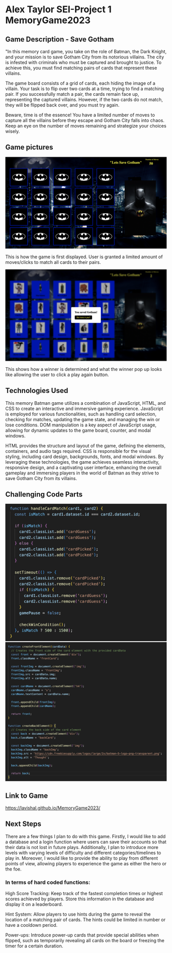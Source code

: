 # Alex Taylor SEI-Project 1 MemoryGame2023


## Game Description - Save Gotham
"In this memory card game, you take on the role of Batman, the Dark Knight, and your mission is to save Gotham City from its notorious villains. The city is infested with criminals who must be captured and brought to justice. To achieve this, you must find matching pairs of cards that represent these villains.

The game board consists of a grid of cards, each hiding the image of a villain. Your task is to flip over two cards at a time, trying to find a matching pair. If you successfully match a pair, the cards remain face up, representing the captured villains. However, if the two cards do not match, they will be flipped back over, and you must try again.

Beware, time is of the essence! You have a limited number of moves to capture all the villains before they escape and Gotham City falls into chaos. Keep an eye on the number of moves remaining and strategize your choices wisely.


## Game pictures
<!-- <img src="Documents/codeProject/MemoryGame2023/start.png"> -->
![Start Page](start.png)

This is how the game is first displayed. User is granted a limited amount of moves/clicks to match all cards to their pairs.

<!-- <img src="Documents/codeProject/MemoryGame2023/winPopUp.png"> -->
![Win PopUp](winPopUp.png)

This shows how a winner is determined and what the winner pop up looks like allowing the user to click a play again button.


## Technologies Used
This memory Batman game utilizes a combination of JavaScript, HTML, and CSS to create an interactive and immersive gaming experience. JavaScript is employed for various functionalities, such as handling card selection, checking for matches, updating the game state, and managing the win or lose conditions. DOM manipulation is a key aspect of JavaScript usage, allowing for dynamic updates to the game board, counter, and modal windows.

HTML provides the structure and layout of the game, defining the elements, containers, and audio tags required. CSS is responsible for the visual styling, including card design, backgrounds, fonts, and modal windows. By leveraging these technologies, the game achieves seamless interactivity, responsive design, and a captivating user interface, enhancing the overall gameplay and immersing players in the world of Batman as they strive to save Gotham City from its villains.

## Challenging Code Parts
![Start Page](match.png)
![Start Page](create.png)

## Link to Game
https://lavishal.github.io/MemoryGame2023/

## Next Steps
There are a few things I plan to do with this game. Firstly, I would like to add a database and a login function where users can save their accounts so that their data is not lost in future plays. Additionally, I plan to introduce more levels with varying levels of difficulty and different categories/timelines to play in. Moreover, I would like to provide the ability to play from different points of view, allowing players to experience the game as either the hero or the foe.

### In terms of hard coded functions:
High Score Tracking: Keep track of the fastest completion times or highest scores achieved by players. Store this information in the database and display it on a leaderboard.

Hint System: Allow players to use hints during the game to reveal the location of a matching pair of cards. The hints could be limited in number or have a cooldown period.

Power-ups: Introduce power-up cards that provide special abilities when flipped, such as temporarily revealing all cards on the board or freezing the timer for a certain duration.


























